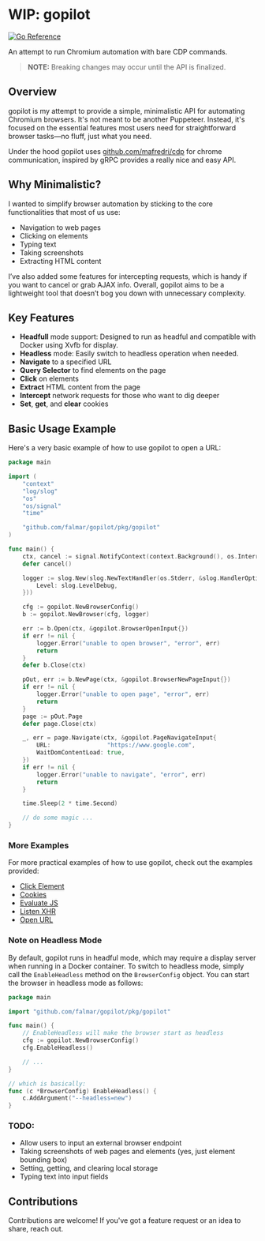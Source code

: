 # WIP: gopilot

[![Go Reference](https://pkg.go.dev/badge/github.com/falmar/gopilot.svg)](https://pkg.go.dev/github.com/falmar/gopilot)

An attempt to run Chromium automation with bare CDP commands. 

> **NOTE:** Breaking changes may occur until the API is finalized.

## Overview

gopilot is my attempt to provide a simple, minimalistic API for automating Chromium browsers. It's not meant to be
another Puppeteer. Instead, it's focused on the essential features most users need for straightforward browser tasks—no
fluff, just what you need.

Under the hood gopilot uses [github.com/mafredri/cdp](https://github.com/mafredri/cdp) for chrome communication, inspired by gRPC provides a really nice and easy API.

## Why Minimalistic?

I wanted to simplify browser automation by sticking to the core functionalities that most of us use:

- Navigation to web pages
- Clicking on elements
- Typing text
- Taking screenshots
- Extracting HTML content

I’ve also added some features for intercepting requests, which is handy if you want to cancel or grab AJAX info.
Overall, gopilot aims to be a lightweight tool that doesn’t bog you down with unnecessary complexity.

## Key Features

- **Headfull** mode support: Designed to run as headful and compatible with Docker using Xvfb for display.
- **Headless** mode: Easily switch to headless operation when needed.
- **Navigate** to a specified URL
- **Query Selector** to find elements on the page
- **Click** on elements
- **Extract** HTML content from the page
- **Intercept** network requests for those who want to dig deeper
- **Set**, **get**, and **clear** cookies

## Basic Usage Example

Here's a very basic example of how to use gopilot to open a URL:

```go
package main

import (
	"context"
	"log/slog"
	"os"
	"os/signal"
	"time"

	"github.com/falmar/gopilot/pkg/gopilot"
)

func main() {
	ctx, cancel := signal.NotifyContext(context.Background(), os.Interrupt, os.Kill)
	defer cancel()

	logger := slog.New(slog.NewTextHandler(os.Stderr, &slog.HandlerOptions{
		Level: slog.LevelDebug,
	}))

	cfg := gopilot.NewBrowserConfig()
	b := gopilot.NewBrowser(cfg, logger)

	err := b.Open(ctx, &gopilot.BrowserOpenInput{})
	if err != nil {
		logger.Error("unable to open browser", "error", err)
		return
	}
	defer b.Close(ctx)

	pOut, err := b.NewPage(ctx, &gopilot.BrowserNewPageInput{})
	if err != nil {
		logger.Error("unable to open page", "error", err)
		return
	}
	page := pOut.Page
	defer page.Close(ctx)

	_, err = page.Navigate(ctx, &gopilot.PageNavigateInput{
		URL:                "https://www.google.com",
		WaitDomContentLoad: true,
	})
	if err != nil {
		logger.Error("unable to navigate", "error", err)
		return
	}

	time.Sleep(2 * time.Second)

	// do some magic ...
}

```

### More Examples

For more practical examples of how to use gopilot, check out the examples provided:

- [Click Element](./examples/click_element/main.go)
- [Cookies](./examples/cookies/main.go)
- [Evaluate JS](./examples/eval/main.go)
- [Listen XHR](./examples/listen_xhr/main.go)
- [Open URL](./examples/open_url/main.go)

### Note on Headless Mode

By default, gopilot runs in headful mode, which may require a display server when running in a Docker container. To
switch to headless mode, simply call the `EnableHeadless` method on the `BrowserConfig` object. You can start the
browser in headless mode as follows:

```go
package main

import "github.com/falmar/gopilot/pkg/gopilot"

func main() {
	// EnableHeadless will make the browser start as headless
	cfg := gopilot.NewBrowserConfig()
	cfg.EnableHeadless()

	// ...
}

// which is basically:
func (c *BrowserConfig) EnableHeadless() {
	c.AddArgument("--headless=new")
}
```

### TODO:

- Allow users to input an external browser endpoint
- Taking screenshots of web pages and elements (yes, just element bounding box)
- Setting, getting, and clearing local storage
- Typing text into input fields

## Contributions

Contributions are welcome! If you've got a feature request or an idea to share, reach out.
